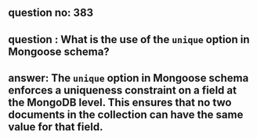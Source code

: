 
      
## question no: 383

## question : What is the use of the `unique` option in Mongoose schema?

## answer: The `unique` option in Mongoose schema enforces a uniqueness constraint on a field at the MongoDB level. This ensures that no two documents in the collection can have the same value for that field.
      